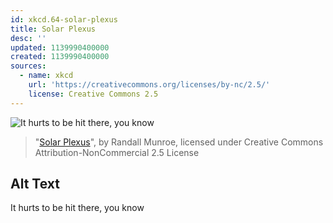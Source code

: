 ```yaml
---
id: xkcd.64-solar-plexus
title: Solar Plexus
desc: ''
updated: 1139990400000
created: 1139990400000
sources:
  - name: xkcd
    url: 'https://creativecommons.org/licenses/by-nc/2.5/'
    license: Creative Commons 2.5
---
```

![It hurts to be hit there, you know](https://imgs.xkcd.com/comics/solar_plexus.jpg)
> "[Solar Plexus](https://xkcd.com/64/)", by Randall Munroe, licensed under Creative Commons Attribution-NonCommercial 2.5 License

## Alt Text
It hurts to be hit there, you know
